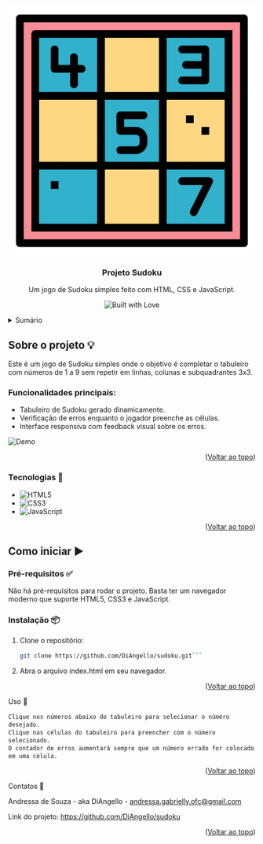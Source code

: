 <a id="readme-top"></a>
<!-- PROJECT LOGO -->
<br />
<div align="center">
  <a href="https://github.com/DiAngello">
    <img src="./logo-sudoku.png" alt="Logo" >
  </a>

  <h3 align="center">Projeto Sudoku</h3>

  <p align="center">
    Um jogo de Sudoku simples feito com HTML, CSS e JavaScript.
    <br /></p>
</div>
 
<p align="center">
  <img src="https://forthebadge.com/images/badges/built-with-love.png" alt="Built with Love">
</p>

<!-- TABLE OF CONTENTS -->
<details>
  <summary>Sumário</summary>
  <ol>
    <li>
      <a href="#about-the-project">Sobre o projeto</a>
      <ul>
        <li><a href="#built-with">Tecnologias</a></li>
      </ul>
    </li>
    <li>
      <a href="#getting-started">Como iniciar</a>
      <ul>
        <li><a href="#prerequisites">Pré-requisitos</a></li>
        <li><a href="#installation">Instalação</a></li>
      </ul>
    </li>
    <li><a href="#usage">Uso</a></li>
    <li><a href="#contact">Contatos</a></li>
  </ol>
</details>

<!-- ABOUT THE PROJECT -->
## Sobre o projeto 💡

Este é um jogo de Sudoku simples onde o objetivo é completar o tabuleiro com números de 1 a 9 sem repetir em linhas, colunas e subquadrantes 3x3.

### Funcionalidades principais:
- Tabuleiro de Sudoku gerado dinamicamente.
- Verificação de erros enquanto o jogador preenche as células.
- Interface responsiva com feedback visual sobre os erros.

![Demo](l)

<p align="right">(<a href="#readme-top">Voltar ao topo</a>)</p>

<!-- BUILT WITH -->
### Tecnologias 🚀

* ![HTML5](https://img.shields.io/badge/HTML5-E34F26?style=for-the-badge&logo=html5&logoColor=ffffff)
* ![CSS3](https://img.shields.io/badge/CSS3-1572B6?style=for-the-badge&logo=css3&logoColor=ffffff)
* ![JavaScript](https://img.shields.io/badge/JavaScript-F7DF1E?style=for-the-badge&logo=javascript&logoColor=000000)

<p align="right">(<a href="#readme-top">Voltar ao topo</a>)</p>

<!-- GETTING STARTED -->
## Como iniciar ▶️

### Pré-requisitos ✅

Não há pré-requisitos para rodar o projeto. Basta ter um navegador moderno que suporte HTML5, CSS3 e JavaScript.

### Instalação 📦

1. Clone o repositório:
   ```sh
   git clone https://github.com/DiAngello/sudoku.git```

2. Abra o arquivo index.html em seu navegador.

<p align="right">(<a href="#readme-top">Voltar ao topo</a>)</p> 

<!-- USAGE EXAMPLES -->

Uso 📌

    Clique nos números abaixo do tabuleiro para selecionar o número desejado.
    Clique nas células do tabuleiro para preencher com o número selecionado.
    O contador de erros aumentará sempre que um número errado for colocado em uma célula.

<p align="right">(<a href="#readme-top">Voltar ao topo</a>)</p> 

<!-- CONTACT -->

Contatos 🌟

Andressa de Souza - aka DiAngello - andressa.gabrielly.ofc@gmail.com

Link do projeto: https://github.com/DiAngello/sudoku

<p align="right">(<a href="#readme-top">Voltar ao topo</a>)</p> 